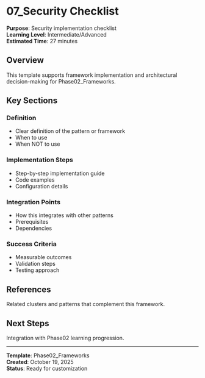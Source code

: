 # 07_Security Checklist

**Purpose**: Security implementation checklist  
**Learning Level**: Intermediate/Advanced  
**Estimated Time**: 27 minutes

## Overview

This template supports framework implementation and architectural decision-making for Phase02_Frameworks.

## Key Sections

### Definition
- Clear definition of the pattern or framework
- When to use
- When NOT to use

### Implementation Steps
- Step-by-step implementation guide
- Code examples
- Configuration details

### Integration Points
- How this integrates with other patterns
- Prerequisites
- Dependencies

### Success Criteria
- Measurable outcomes
- Validation steps
- Testing approach

## References

Related clusters and patterns that complement this framework.

## Next Steps

Integration with Phase02 learning progression.

---

**Template**: Phase02_Frameworks  
**Created**: October 19, 2025  
**Status**: Ready for customization
